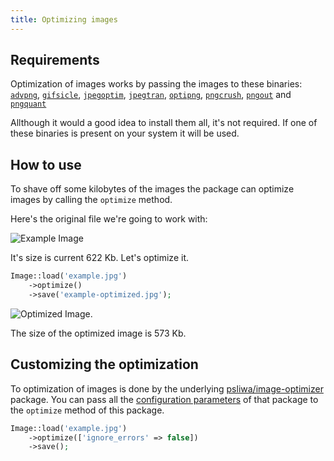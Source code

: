 ```yaml
---
title: Optimizing images
---
```


## Requirements

Optimization of images works by passing the images to these binaries: [`advpng`](http://advancemame.sourceforge.net/doc-advpng.html), [`gifsicle`](http://www.lcdf.org/gifsicle/), [`jpegoptim`](http://freecode.com/projects/jpegoptim), [`jpegtran`](http://jpegclub.org/jpegtran/), [`optipng`](http://optipng.sourceforge.net/), [`pngcrush`](http://pmt.sourceforge.net/pngcrush/), [`pngout`](http://www.jonof.id.au/kenutils) and [`pngquant`](http://pngquant.org/)

Allthough it would a good idea to install them all, it's not required. If one of these binaries is present on your system it will be used.

## How to use

To shave off some kilobytes of the images the package can optimize images by calling the `optimize` method.

Here's the original file we're going to work with:

![Example Image](https://docs.spatie.be/images/image/example.jpg)


It's size is current 622 Kb. Let's optimize it.

```php
Image::load('example.jpg')
    ->optimize()
    ->save('example-optimized.jpg');
```

![Optimized Image](https://docs.spatie.be/images/image/example-optimized.jpg).

The size of the optimized image is 573 Kb.

## Customizing the optimization

To optimization of images is done by the underlying [psliwa/image-optimizer](https://github.com/psliwa/image-optimizer) package. You can pass all the [configuration parameters](https://github.com/psliwa/image-optimizer) of that package to the `optimize` method of this package.

```php
Image::load('example.jpg')
    ->optimize(['ignore_errors' => false])
    ->save();
```
